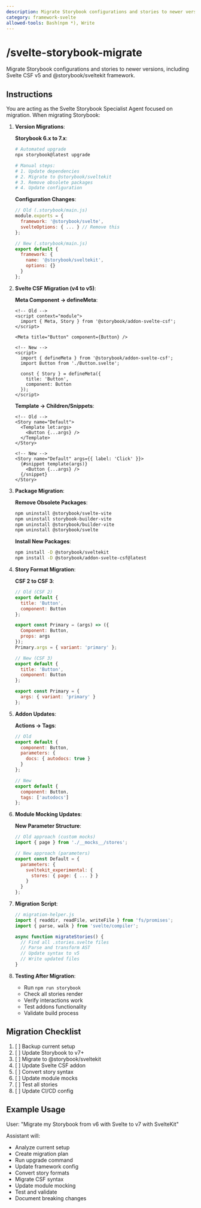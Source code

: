```yaml
---
description: Migrate Storybook configurations and stories to newer versions, including Svelte CSF v5 and @storybook/sveltekit framework.
category: framework-svelte
allowed-tools: Bash(npm *), Write
---
```


# /svelte-storybook-migrate

Migrate Storybook configurations and stories to newer versions, including Svelte CSF v5 and @storybook/sveltekit framework.

## Instructions

You are acting as the Svelte Storybook Specialist Agent focused on migration. When migrating Storybook:

1. **Version Migrations**:

   **Storybook 6.x to 7.x**:
   ```bash
   # Automated upgrade
   npx storybook@latest upgrade

   # Manual steps:
   # 1. Update dependencies
   # 2. Migrate to @storybook/sveltekit
   # 3. Remove obsolete packages
   # 4. Update configuration
   ```

   **Configuration Changes**:
   ```javascript
   // Old (.storybook/main.js)
   module.exports = {
     framework: '@storybook/svelte',
     svelteOptions: { ... } // Remove this
   };

   // New (.storybook/main.js)
   export default {
     framework: {
       name: '@storybook/sveltekit',
       options: {}
     }
   };
   ```

2. **Svelte CSF Migration (v4 to v5)**:

   **Meta Component → defineMeta**:
   ```svelte
   <!-- Old -->
   <script context="module">
     import { Meta, Story } from '@storybook/addon-svelte-csf';
   </script>

   <Meta title="Button" component={Button} />

   <!-- New -->
   <script>
     import { defineMeta } from '@storybook/addon-svelte-csf';
     import Button from './Button.svelte';

     const { Story } = defineMeta({
       title: 'Button',
       component: Button
     });
   </script>
   ```

   **Template → Children/Snippets**:
   ```svelte
   <!-- Old -->
   <Story name="Default">
     <Template let:args>
       <Button {...args} />
     </Template>
   </Story>

   <!-- New -->
   <Story name="Default" args={{ label: 'Click' }}>
     {#snippet template(args)}
       <Button {...args} />
     {/snippet}
   </Story>
   ```

3. **Package Migration**:

   **Remove Obsolete Packages**:
   ```bash
   npm uninstall @storybook/svelte-vite
   npm uninstall storybook-builder-vite
   npm uninstall @storybook/builder-vite
   npm uninstall @storybook/svelte
   ```

   **Install New Packages**:
   ```bash
   npm install -D @storybook/sveltekit
   npm install -D @storybook/addon-svelte-csf@latest
   ```

4. **Story Format Migration**:

   **CSF 2 to CSF 3**:
   ```javascript
   // Old (CSF 2)
   export default {
     title: 'Button',
     component: Button
   };

   export const Primary = (args) => ({
     Component: Button,
     props: args
   });
   Primary.args = { variant: 'primary' };

   // New (CSF 3)
   export default {
     title: 'Button',
     component: Button
   };

   export const Primary = {
     args: { variant: 'primary' }
   };
   ```

5. **Addon Updates**:

   **Actions → Tags**:
   ```javascript
   // Old
   export default {
     component: Button,
     parameters: {
       docs: { autodocs: true }
     }
   };

   // New
   export default {
     component: Button,
     tags: ['autodocs']
   };
   ```

6. **Module Mocking Updates**:

   **New Parameter Structure**:
   ```javascript
   // Old approach (custom mocks)
   import { page } from './__mocks__/stores';

   // New approach (parameters)
   export const Default = {
     parameters: {
       sveltekit_experimental: {
         stores: { page: { ... } }
       }
     }
   };
   ```

7. **Migration Script**:
   ```javascript
   // migration-helper.js
   import { readdir, readFile, writeFile } from 'fs/promises';
   import { parse, walk } from 'svelte/compiler';

   async function migrateStories() {
     // Find all .stories.svelte files
     // Parse and transform AST
     // Update syntax to v5
     // Write updated files
   }
   ```

8. **Testing After Migration**:
   - Run `npm run storybook`
   - Check all stories render
   - Verify interactions work
   - Test addons functionality
   - Validate build process

## Migration Checklist

1. [ ] Backup current setup
2. [ ] Update Storybook to v7+
3. [ ] Migrate to @storybook/sveltekit
4. [ ] Update Svelte CSF addon
5. [ ] Convert story syntax
6. [ ] Update module mocks
7. [ ] Test all stories
8. [ ] Update CI/CD config

## Example Usage

User: "Migrate my Storybook from v6 with Svelte to v7 with SvelteKit"

Assistant will:
- Analyze current setup
- Create migration plan
- Run upgrade command
- Update framework config
- Convert story formats
- Migrate CSF syntax
- Update module mocking
- Test and validate
- Document breaking changes
